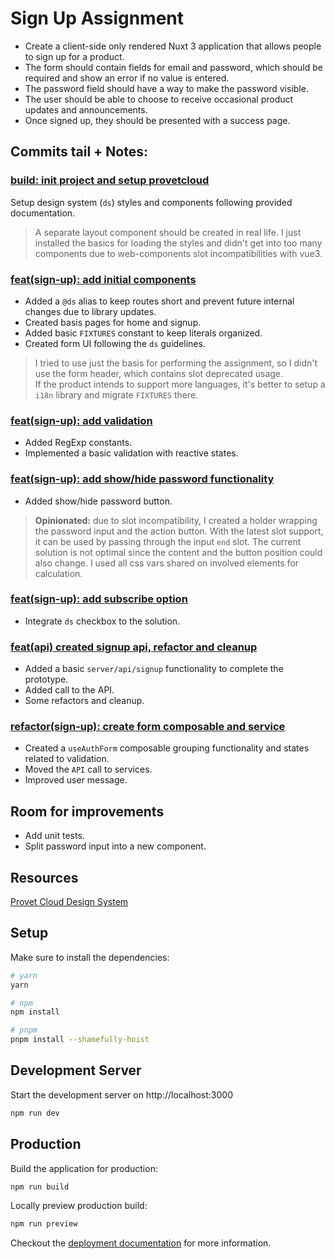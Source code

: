 # Sign Up Assignment

- Create a client-side only rendered Nuxt 3 application that allows people to sign up for a product.
- The form should contain fields for email and password, which should be required and show an error if no value is entered.
- The password field should have a way to make the password visible.
- The user should be able to choose to receive occasional product updates and announcements.
- Once signed up, they should be presented with a success page.

## Commits tail + Notes:

### [build: init project and setup provetcloud](https://github.com/dariobrozzi/nuxtjs-sign-up-assignment/commit/88450b9f9b5304d855d53516b9245c65f04ae170)

Setup design system (`ds`) styles and components following provided documentation.

> A separate layout component should be created in real life.  I just installed the basics for loading the styles and didn't get into too many components due to web-components slot incompatibilities with vue3.

### [feat(sign-up): add initial components](https://github.com/dariobrozzi/nuxtjs-sign-up-assignment/commit/e9c60072e5a49aa6cd23e653ea6deb45e9d40dcc)

- Added a `@ds` alias to keep routes short and prevent future internal changes due to library updates.
- Created basis pages for home and signup.
- Added basic `FIXTURES` constant to keep literals organized.
- Created form UI following the `ds` guidelines.
> I tried to use just the basis for performing the assignment, so I didn't use the form header, which contains slot deprecated usage.\
If the product intends to support more languages, it's better to setup a `i18n` library and migrate `FIXTURES` there.

### [feat(sign-up): add validation](https://github.com/dariobrozzi/nuxtjs-sign-up-assignment/commit/bc657ef8711fb9cec7c68c223a3fc6ced304e8ac)

- Added RegExp constants.
- Implemented a basic validation with reactive states.

### [feat(sign-up): add show/hide password functionality](https://github.com/dariobrozzi/nuxtjs-sign-up-assignment/commit/a8f6f0229b785fd5f715c3397185ad16b1ccd843)

- Added show/hide password button.

> **Opinionated:** due to slot incompatibility,  I created a holder wrapping the password input and the action button.  With the latest slot support, it can be used by passing through the input `end` slot.  The current solution is not optimal since the content and the button position could also change.  I used all css vars shared on involved elements for calculation.

### [feat(sign-up): add subscribe option](https://github.com/dariobrozzi/nuxtjs-sign-up-assignment/commit/4c95cb01aa5790c13d4cb203f368c4af159bbc45)
- Integrate `ds` checkbox to the solution.

### [feat(api) created signup api, refactor and cleanup](https://github.com/dariobrozzi/nuxtjs-sign-up-assignment/commit/1057fbdf99e885f72653f797a1ac1a2195e7ffe2)

- Added a basic `server/api/signup` functionality to complete the prototype.
- Added call to the API.
- Some refactors and cleanup.

### [refactor(sign-up): create form composable and service](https://github.com/dariobrozzi/nuxtjs-sign-up-assignment/commit/3d18376e4d5abe4ea05332f5e98f0d56f9073a56)

- Created a `useAuthForm` composable grouping functionality and states related to validation.
- Moved the `API` call to services.
- Improved user message.

## Room for improvements

- Add unit tests.
- Split password input into a new component.

## Resources

[Provet Cloud Design System](https://provetcloud.design/)

## Setup

Make sure to install the dependencies:

```bash
# yarn
yarn

# npm
npm install

# pnpm
pnpm install --shamefully-hoist
```

## Development Server

Start the development server on http://localhost:3000

```bash
npm run dev
```

## Production

Build the application for production:

```bash
npm run build
```

Locally preview production build:

```bash
npm run preview
```

Checkout the [deployment documentation](https://nuxt.com/docs/getting-started/deployment#presets) for more information.

